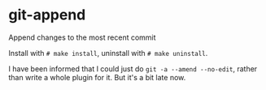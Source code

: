 # git-append
Append changes to the most recent commit

Install with `# make install`, uninstall with `# make uninstall`.

I have been informed that I could just do `git -a --amend --no-edit`, rather than write a whole plugin for it. But it's a bit late now.
